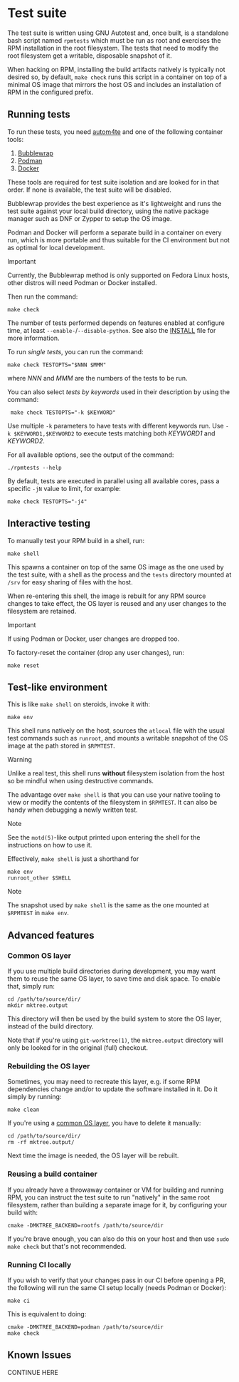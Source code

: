 # Test suite

The test suite is written using GNU Autotest and, once built, is a standalone
bash script named `rpmtests` which must be run as root and exercises the RPM
installation in the root filesystem.  The tests that need to modify the root
filesystem get a writable, disposable snapshot of it.

When hacking on RPM, installing the build artifacts natively is typically not
desired so, by default, `make check` runs this script in a container on top of
a minimal OS image that mirrors the host OS and includes an installation of RPM
in the configured prefix.

## Running tests

To run these tests, you need [autom4te](https://www.gnu.org/software/autoconf/)
and one of the following container tools:

1. [Bubblewrap](https://github.com/containers/bubblewrap/)
1. [Podman](https://github.com/containers/podman/)
1. [Docker](https://github.com/docker/)

These tools are required for test suite isolation and are looked for in that
order.  If none is available, the test suite will be disabled.

Bubblewrap provides the best experience as it's lightweight and runs the test
suite against your local build directory, using the native package manager such
as DNF or Zypper to setup the OS image.

Podman and Docker will perform a separate build in a container on every run,
which is more portable and thus suitable for the CI environment but not as
optimal for local development.

> [!IMPORTANT]
> Currently, the Bubblewrap method is only supported on Fedora Linux hosts,
> other distros will need Podman or Docker installed.

Then run the command:

    make check

The number of tests performed depends on features enabled at configure time, at
least `--enable-`/`--disable-python`.  See also the [INSTALL](../INSTALL) file
for more information.

To run *single tests*, you can run the command:

    make check TESTOPTS="$NNN $MMM"

where _NNN_ and _MMM_ are the numbers of the tests to be run.

You can also select *tests by keywords* used in their description by using the
command:

     make check TESTOPTS="-k $KEYWORD"

Use multiple `-k` parameters to have tests with different keywords run.  Use
`-k $KEYWORD1,$KEYWORD2` to execute tests matching both _KEYWORD1_ and
_KEYWORD2_.

For all available options, see the output of the command:

	./rpmtests --help

By default, tests are executed in parallel using all available cores, pass a
specific `-jN` value to limit, for example:

    make check TESTOPTS="-j4"

## Interactive testing

To manually test your RPM build in a shell, run:

    make shell

This spawns a container on top of the same OS image as the one used by the test
suite, with a shell as the process and the `tests` directory mounted at `/srv`
for easy sharing of files with the host.

When re-entering this shell, the image is rebuilt for any RPM source changes to
take effect, the OS layer is reused and any user changes to the filesystem are
retained.

> [!IMPORTANT]
> If using Podman or Docker, user changes are dropped too.

To factory-reset the container (drop any user changes), run:

    make reset

## Test-like environment

This is like `make shell` on steroids, invoke it with:

    make env

This shell runs natively on the host, sources the `atlocal` file with the usual
test commands such as `runroot`, and mounts a writable snapshot of the OS image
at the path stored in `$RPMTEST`.

> [!WARNING]
> Unlike a real test, this shell runs **without** filesystem isolation from the
> host so be mindful when using destructive commands.

The advantage over `make shell` is that you can use your native tooling to view
or modify the contents of the filesystem in `$RPMTEST`.  It can also be handy
when debugging a newly written test.

> [!NOTE]
> See the `motd(5)`-like output printed upon entering the shell for the
> instructions on how to use it.

Effectively, `make shell` is just a shorthand for

    make env
    runroot_other $SHELL

> [!NOTE]
> The snapshot used by `make shell` is the same as the one mounted at
> `$RPMTEST` in `make env`.

## Advanced features

### Common OS layer

If you use multiple build directories during development, you may want them to
reuse the same OS layer, to save time and disk space.  To enable that, simply
run:

    cd /path/to/source/dir/
    mkdir mktree.output

This directory will then be used by the build system to store the OS layer,
instead of the build directory.

Note that if you're using `git-worktree(1)`, the `mktree.output` directory will
only be looked for in the original (full) checkout.

### Rebuilding the OS layer

Sometimes, you may need to recreate this layer, e.g. if some RPM dependencies
change and/or to update the software installed in it.  Do it simply by running:

    make clean

If you're using a [common OS layer](#common-os-layer), you have to delete it
manually:

    cd /path/to/source/dir/
    rm -rf mktree.output/

Next time the image is needed, the OS layer will be rebuilt.

### Reusing a build container

If you already have a throwaway container or VM for building and running RPM,
you can instruct the test suite to run "natively" in the same root filesystem,
rather than building a separate image for it, by configuring your build with:

    cmake -DMKTREE_BACKEND=rootfs /path/to/source/dir

If you're brave enough, you can also do this on your host and then use `sudo
make check` but that's not recommended.

### Running CI locally

If you wish to verify that your changes pass in our CI before opening a PR, the
following will run the same CI setup locally (needs Podman or Docker):

    make ci

This is equivalent to doing:

    cmake -DMKTREE_BACKEND=podman /path/to/source/dir
    make check

## Known Issues

CONTINUE HERE
